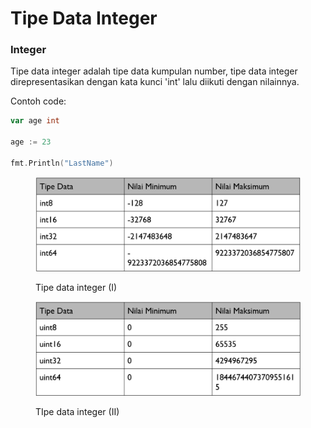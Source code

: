 # Tipe Data Integer

### Integer

Tipe data integer adalah tipe data kumpulan number, tipe data integer direpresentasikan dengan kata kunci 'int' lalu diikuti dengan nilainnya.

Contoh code:

```go
var age int 

age := 23
	
fmt.Println("LastName")
```

<figure><img src="../../.gitbook/assets/image (4).png" alt=""><figcaption><p>Tipe data integer (I)</p></figcaption></figure>

<figure><img src="../../.gitbook/assets/image (2).png" alt=""><figcaption><p>TIpe data integer (II)</p></figcaption></figure>


